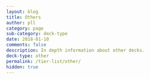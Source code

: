 ```yaml
---
layout: blog
title: Others
author: pll
category: page
sub-category: deck-type
date: 2018-01-10
comments: false
description: In depth information about other decks.
deck-type: other
permalink: /tier-list/other/
hidden: true
---
```








